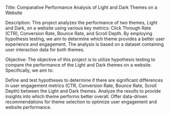 Title:
Comparative Performance Analysis of Light and Dark Themes on a Website

Description:
This project analyzes the performance of two themes, Light and Dark, on a website using various key metrics: Click Through Rate (CTR), Conversion Rate, Bounce Rate, and Scroll Depth. By employing hypothesis testing, we aim to determine which theme provides a better user experience and engagement. The analysis is based on a dataset containing user interaction data for both themes.

Objective:
The objective of this project is to utilize hypothesis testing to compare the performance of the Light and Dark themes on a website. Specifically, we aim to:

Define and test hypotheses to determine if there are significant differences in user engagement metrics (CTR, Conversion Rate, Bounce Rate, Scroll Depth) between the Light and Dark themes.
Analyze the results to provide insights into which theme performs better overall.
Offer data-driven recommendations for theme selection to optimize user engagement and website performance.
